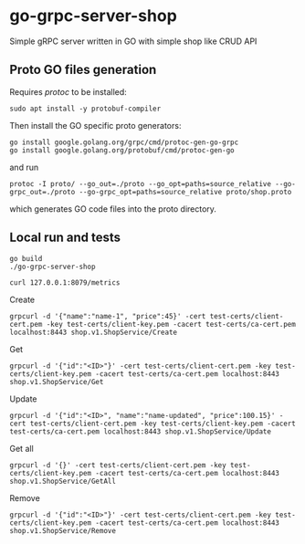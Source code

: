 # go-grpc-server-shop
Simple gRPC server written in GO with simple shop like CRUD API

## Proto GO files generation
Requires <i>protoc</i> to be installed:
```shell
sudo apt install -y protobuf-compiler
```

Then install the GO specific proto generators: 
```shell
go install google.golang.org/grpc/cmd/protoc-gen-go-grpc
go install google.golang.org/protobuf/cmd/protoc-gen-go
```

and run
```shell
protoc -I proto/ --go_out=./proto --go_opt=paths=source_relative --go-grpc_out=./proto --go-grpc_opt=paths=source_relative proto/shop.proto
```
which generates GO code files into the proto directory.

## Local run and tests
```
go build
./go-grpc-server-shop

curl 127.0.0.1:8079/metrics
```
Create
```
grpcurl -d '{"name":"name-1", "price":45}' -cert test-certs/client-cert.pem -key test-certs/client-key.pem -cacert test-certs/ca-cert.pem localhost:8443 shop.v1.ShopService/Create
```
Get
```
grpcurl -d '{"id":"<ID>"}' -cert test-certs/client-cert.pem -key test-certs/client-key.pem -cacert test-certs/ca-cert.pem localhost:8443 shop.v1.ShopService/Get
```
Update
```
grpcurl -d '{"id":"<ID>", "name":"name-updated", "price":100.15}' -cert test-certs/client-cert.pem -key test-certs/client-key.pem -cacert test-certs/ca-cert.pem localhost:8443 shop.v1.ShopService/Update
```
Get all
```
grpcurl -d '{}' -cert test-certs/client-cert.pem -key test-certs/client-key.pem -cacert test-certs/ca-cert.pem localhost:8443 shop.v1.ShopService/GetAll
```
Remove
```
grpcurl -d '{"id":"<ID>"}' -cert test-certs/client-cert.pem -key test-certs/client-key.pem -cacert test-certs/ca-cert.pem localhost:8443 shop.v1.ShopService/Remove
```